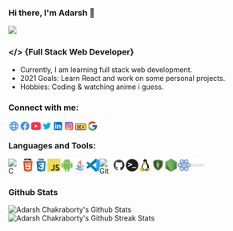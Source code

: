 

### Hi there, I'm Adarsh 👋
![](https://komarev.com/ghpvc/?username=adarsh-chakraborty)

### &#x0003C;&#x0002F;&#x0003E; {Full Stack Web Developer}

- Currently, I am learning full stack web development. <br>
- 2021 Goals: Learn React and work on some personal projects. <br>
- Hobbies: Coding & watching anime i guess. <br>

### Connect with me:

[<img align="left"  width="22px" src="https://github.com/adarsh-chakraborty/adarsh-chakraborty/blob/main/assets/icons8-globe-24 (1).png" />][website]
[<img align="left"  width="22px" src="https://github.com/adarsh-chakraborty/adarsh-chakraborty/blob/main/assets/icons8-facebook-30 (1).png" />][facebook]
[<img align="left"  width="22px" src="https://github.com/adarsh-chakraborty/adarsh-chakraborty/blob/main/assets/icons8-youtube-30 (1).png" />][youtube]
[<img align="left" width="22px" src="https://github.com/adarsh-chakraborty/adarsh-chakraborty/blob/main/assets/icons8-twitter-48 (1).png" />][twitter]
[<img align="left"  width="22px" src="https://github.com/adarsh-chakraborty/adarsh-chakraborty/blob/main/assets/icons8-linkedin-48.png" />][linkedin]
[<img align="left"  width="22px" src="https://github.com/adarsh-chakraborty/adarsh-chakraborty/blob/main/assets/icons8-instagram-48.png" />][instagram]
[<img align="left"  width="25px" src="https://github.com/adarsh-chakraborty/adarsh-chakraborty/blob/main/assets/dev1.svg" />][dev]
[<img align="left"  width="22px" src="https://github.com/adarsh-chakraborty/adarsh-chakraborty/blob/main/assets/icons8-google.svg" />][google]

<br />

### Languages and Tools:

<img align="left" alt="C" width="26px" src="https://img.icons8.com/color/48/000000/c-programming.png" />

<img align="left" alt="HTML5" width="26px" src="https://raw.githubusercontent.com/github/explore/80688e429a7d4ef2fca1e82350fe8e3517d3494d/topics/html/html.png" />

<img align="left" alt="CSS3" width="26px" src="https://raw.githubusercontent.com/github/explore/80688e429a7d4ef2fca1e82350fe8e3517d3494d/topics/css/css.png" />

<img align="left" alt="Javascript" width="26px" src="https://raw.githubusercontent.com/github/explore/80688e429a7d4ef2fca1e82350fe8e3517d3494d/topics/javascript/javascript.png">

<img align="left" alt="Android" width="26px" src="https://raw.githubusercontent.com/github/explore/80688e429a7d4ef2fca1e82350fe8e3517d3494d/topics/android/android.png" />

<img align="left" alt="java" width="26px" src="https://github.com/adarsh-chakraborty/adarsh-chakraborty/blob/main/assets/icons8-java-48.png" />

<img align="left" alt="Visual Studio Code" width="26px" src="https://raw.githubusercontent.com/github/explore/80688e429a7d4ef2fca1e82350fe8e3517d3494d/topics/visual-studio-code/visual-studio-code.png" />

<img align="left" alt="Git" width="26px" src="https://img.icons8.com/color/48/000000/git.png" />

<img align="left" alt="GitHub" width="26px" src="https://github.com/adarsh-chakraborty/adarsh-chakraborty/blob/main/assets/icons8-github-48.png" />

<img align="left" alt="Terminal" width="26px" src="https://raw.githubusercontent.com/github/explore/d92924b1d925bb134e308bd29c9de6c302ed3beb/topics/terminal/terminal.png" />

<img align="left" alt="Linux" width="26px" src="https://raw.githubusercontent.com/github/explore/80688e429a7d4ef2fca1e82350fe8e3517d3494d/topics/linux/linux.png">

<img align="left" alt="MongoDB" width="26px" src="https://github.com/adarsh-chakraborty/adarsh-chakraborty/blob/main/assets/icons8-mongodb.svg">

<img align="left" alt="NodeJS" width="26px" src="https://raw.githubusercontent.com/github/explore/80688e429a7d4ef2fca1e82350fe8e3517d3494d/topics/nodejs/nodejs.png">

<img align="left" alt="React" width="26px" src="https://github.com/adarsh-chakraborty/adarsh-chakraborty/blob/main/assets/icons8-react-16.png">

<img align="left" alt="Express" width="26px" src="https://raw.githubusercontent.com/github/explore/80688e429a7d4ef2fca1e82350fe8e3517d3494d/topics/express/express.png">

<br />
<br />

### Github Stats

<img alt="Adarsh Chakraborty's Github Stats" src="https://github-readme-stats.vercel.app/api?username=adarsh-chakraborty&show_icons=true&include_all_commits=true&count_private=true&theme=dark" />
<br />
<img alt="Adarsh Chakraborty's Github Streak Stats" src="http://github-readme-streak-stats.herokuapp.com/?user=adarsh-chakraborty&theme=dark" />

[website]: http://adarsh.gq
[facebook]: https://www.facebook.com/adarshwastaken/
[twitter]: https://twitter.com/adarshgq
[youtube]: https://www.youtube.com/channel/UCc4iho_f399pqiDD7N6gU2g
[instagram]: https://instagram.com/adarshchakraborty
[linkedin]: https://linkedin.com/in/adarsh-chakraborty
[google]: https://www.google.com/search?q=Adarsh+Chakraborty&stick=H4sIAAAAAAAAAOOwesRoyi3w8sc9YSmdSWtOXmNU4-IJSC0qzs8LTk0sSs4QEuNic80rySypFOKR4uLiyEoPj_QJM_bhWcQq5JiSWFScoeCckZhdlJiUX1RSCQCCC8p1TwAAAA&sa=X&ved=2ahUKEwjTiLrKgqvzAhXEmeYKHYypAvgQnJoFegQIHRAG
[dev]: https://dev.to/adarshchakraborty
